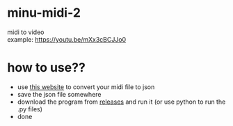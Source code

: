 # minu-midi-2
midi to video <br>
example: https://youtu.be/mXx3cBCJJo0

# how to use??
- use [this website](https://www.visipiano.com/midi-to-json-converter/) to convert your midi file to json
- save the json file somewhere
- download the program from [releases](https://github.com/minukr/minu-midi-2/releases) and run it (or use python to run the .py files)
- done
